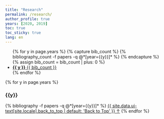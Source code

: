 ```yaml
---
title: "Research"
permalink: /research/
author_profile: true
years: [2020, 2019]
toc: true
toc_sticky: true
lang: en
---
```


<ul class="taxonomy__index">
  {% for y in page.years %}
    {% capture bib_count %} {% bibliography_count -f papers -q @*[year={{y}}]* %} {% endcapture %}
    <!-- convert to number  -->
    {% assign bib_count = bib_count | plus: 0 %}
    <li>
      <a href="#{{ y }}">
        <strong>{{ y }}</strong> <span class="taxonomy__count">{{ bib_count }}</span>
      </a>
    </li>
  {% endfor %}
</ul>

{% for y in page.years %}

  <h3  id="{{y}}" class="pubyear">{{y}}</h3>
  {% bibliography -f papers -q @*[year={{y}}]* %}
  <a href="#page-title" class="back-to-top">{{ site.data.ui-text[site.locale].back_to_top | default: 'Back to Top' }} &uarr;</a>
{% endfor %}
